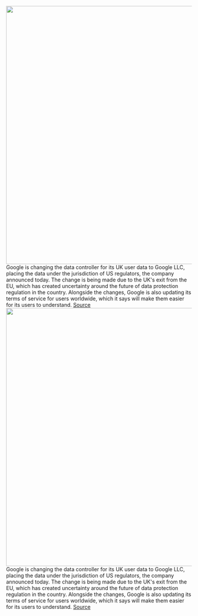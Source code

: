 <img src='https://cdn.vox-cdn.com/thumbor/kQSJFgN-YIMCr08GwLmTrMOY4EM=/0x0:2040x1360/1200x800/filters:focal(857x517:1183x843)/cdn.vox-cdn.com/uploads/chorus_image/image/66341869/acastro_180427_1777_0001.0.jpg' width='700px' /><br/>
Google is changing the data controller for its UK user data to Google LLC, placing the data under the jurisdiction of US regulators, the company announced today. The change is being made due to the UK's exit from the EU, which has created uncertainty around the future of data protection regulation in the country. Alongside the changes, Google is also updating its terms of service for users worldwide, which it says will make them easier for its users to understand.
<a href='https://www.theverge.com/2020/2/20/21145180/google-uk-user-data-processing-ireland-usa-authorities-data-protection-gdpr-cloud-act'> Source <a/><img src='https://cdn.vox-cdn.com/thumbor/kQSJFgN-YIMCr08GwLmTrMOY4EM=/0x0:2040x1360/1200x800/filters:focal(857x517:1183x843)/cdn.vox-cdn.com/uploads/chorus_image/image/66341869/acastro_180427_1777_0001.0.jpg' width='700px' /><br/>
Google is changing the data controller for its UK user data to Google LLC, placing the data under the jurisdiction of US regulators, the company announced today. The change is being made due to the UK's exit from the EU, which has created uncertainty around the future of data protection regulation in the country. Alongside the changes, Google is also updating its terms of service for users worldwide, which it says will make them easier for its users to understand.
<a href='https://www.theverge.com/2020/2/20/21145180/google-uk-user-data-processing-ireland-usa-authorities-data-protection-gdpr-cloud-act'> Source <a/>